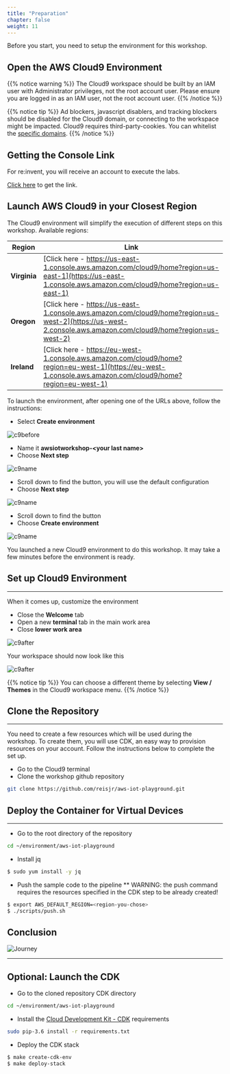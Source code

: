 ```yaml
---
title: "Preparation"
chapter: false
weight: 11
---
```


Before you start, you need to setup the environment for this workshop.

## Open the AWS Cloud9 Environment

{{% notice warning %}}
The Cloud9 workspace should be built by an IAM user with Administrator privileges,
not the root account user. Please ensure you are logged in as an IAM user, not the root
account user.
{{% /notice %}}

{{% notice tip %}}
Ad blockers, javascript disablers, and tracking blockers should be disabled for
the Cloud9 domain, or connecting to the workspace might be impacted.
Cloud9 requires third-party-cookies. You can whitelist the [specific domains](https://docs.aws.amazon.com/cloud9/latest/user-guide/troubleshooting.html#troubleshooting-env-loading).
{{% /notice %}}

## Getting the Console Link

For re:invent, you will receive an account to execute the labs.

[Click here](https://gist.github.com/reisjr/e4efe6063691b811122e0e88fc470fe3) to get the link.

## Launch AWS Cloud9 in your Closest Region

The Cloud9 environment will simplify the execution of different steps on this workshop. Available regions:

 Region | Link
 -------------  | -------------
  **Virginia** | [Click here - https://us-east-1.console.aws.amazon.com/cloud9/home?region=us-east-1](https://us-east-1.console.aws.amazon.com/cloud9/home?region=us-east-1)
  **Oregon**   | [Click here - https://us-east-1.console.aws.amazon.com/cloud9/home?region=us-west-2](https://us-west-2.console.aws.amazon.com/cloud9/home?region=us-west-2)
  **Ireland**   | [Click here - https://eu-west-1.console.aws.amazon.com/cloud9/home?region=eu-west-1](https://eu-west-1.console.aws.amazon.com/cloud9/home?region=eu-west-1)

To launch the environment, after opening one of the URLs above, follow the instructions:

* Select **Create environment**

![c9before](/images/10_create_cloud9.png)

- Name it **awsiotworkshop-\<your last name\>**
- Choose **Next step**

![c9name](/images/10_create_cloud9_name.png)

- Scroll down to find the button, you will use the default configuration
- Choose **Next step**

![c9name](/images/10_create_cloud9_config.png)

- Scroll down to find the button
- Choose **Create environment**

![c9name](/images/10_create_cloud9_review.png)

You launched a new Cloud9 environment to do this workshop. It may take a few minutes before the environment is ready.

## Set up Cloud9 Environment
---

When it comes up, customize the environment 

- Close the **Welcome** tab
- Open a new **terminal** tab in the main work area
- Close **lower work area**

![c9after](/images/10_cloud9_env_setup.png)

Your workspace should now look like this

![c9after](/images/10_cloud9_env_setup_ready.png)

{{% notice tip %}}
You can choose a different theme by selecting **View / Themes** in the Cloud9 workspace menu.
{{% /notice %}}

## Clone the Repository
---
You need to create a few resources which will be used during the workshop. To create them, you will use CDK, an easy way to provision resources on your account. 
Follow the instructions below to complete the set up.

* Go to the Cloud9 terminal
* Clone the workshop github repository

```bash
git clone https://github.com/reisjr/aws-iot-playground.git
```

## Deploy the Container for Virtual Devices
---
* Go to the root directory of the repository
```bash
cd ~/environment/aws-iot-playground
```
* Install jq
```bash
$ sudo yum install -y jq
```
* Push the sample code to the pipeline ** WARNING: the push command requires the resources specified in the CDK step to be already created!
```bash
$ export AWS_DEFAULT_REGION=<region-you-chose>
$ ./scripts/push.sh
```

## Conclusion

![Journey](/images/20_iot_journey_01.png)

---
## Optional: Launch the CDK

* Go to the cloned repository CDK directory
```bash
cd ~/environment/aws-iot-playground
```
* Install the [Cloud Development Kit - CDK](https://docs.aws.amazon.com/pt_br/cdk/latest/guide/getting_started.html) requirements
```bash
sudo pip-3.6 install -r requirements.txt
```

* Deploy the CDK stack
```bash
$ make create-cdk-env
$ make deploy-stack
```


